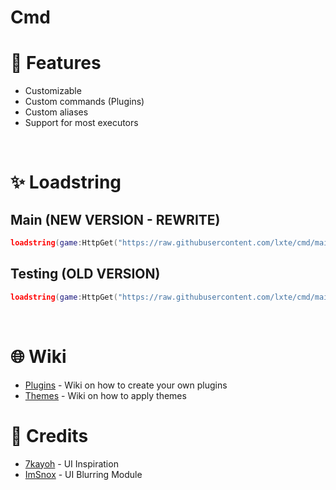 # Cmd
# 🌟 Features

- Customizable
- Custom commands (Plugins)
- Custom aliases
- Support for most executors
 
<br/> 

# ✨ Loadstring

## Main (NEW VERSION - REWRITE)
```lua
loadstring(game:HttpGet("https://raw.githubusercontent.com/lxte/cmd/main/main.lua"))()
```

## Testing (OLD VERSION)
```lua
loadstring(game:HttpGet("https://raw.githubusercontent.com/lxte/cmd/main/testing-main.lua"))()
```
<br/>

# 🌐 Wiki

- [Plugins](https://github.com/lxte/cmd/wiki/Plugins) - Wiki on how to create your own plugins
- [Themes](https://github.com/lxte/cmd/wiki/Themes) - Wiki on how to apply themes
  
# 🔨 Credits

- [7kayoh](https://github.com/7kayoh) - UI Inspiration
- [ImSnox](https://devforum.roblox.com/u/imsnox/summary) - UI Blurring Module
